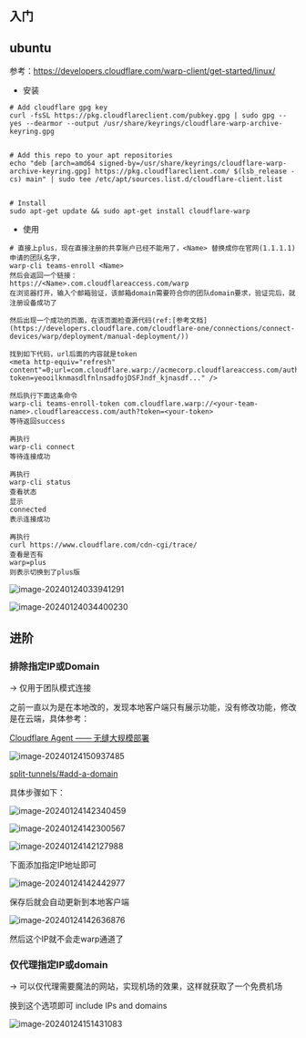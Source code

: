 ## 入门

## ubuntu
参考：https://developers.cloudflare.com/warp-client/get-started/linux/  
- 安装
```
# Add cloudflare gpg key
curl -fsSL https://pkg.cloudflareclient.com/pubkey.gpg | sudo gpg --yes --dearmor --output /usr/share/keyrings/cloudflare-warp-archive-keyring.gpg


# Add this repo to your apt repositories
echo "deb [arch=amd64 signed-by=/usr/share/keyrings/cloudflare-warp-archive-keyring.gpg] https://pkg.cloudflareclient.com/ $(lsb_release -cs) main" | sudo tee /etc/apt/sources.list.d/cloudflare-client.list


# Install
sudo apt-get update && sudo apt-get install cloudflare-warp
```
- 使用
```
# 直接上plus，现在直接注册的共享账户已经不能用了，<Name> 替换成你在官网(1.1.1.1)申请的团队名字，
warp-cli teams-enroll <Name>
然后会返回一个链接：
https://<Name>.com.cloudflareaccess.com/warp
在浏览器打开，输入个邮箱验证，该邮箱domain需要符合你的团队domain要求，验证完后，就注册设备成功了

然后出现一个成功的页面，在该页面检查源代码(ref:[参考文档](https://developers.cloudflare.com/cloudflare-one/connections/connect-devices/warp/deployment/manual-deployment/))

找到如下代码，url后面的内容就是token
<meta http-equiv="refresh" content"=0;url=com.cloudflare.warp://acmecorp.cloudflareaccess.com/auth?token=yeooilknmasdlfnlnsadfojDSFJndf_kjnasdf..." />

然后执行下面这条命令
warp-cli teams-enroll-token com.cloudflare.warp://<your-team-name>.cloudflareaccess.com/auth?token=<your-token>
等待返回success

再执行
warp-cli connect 
等待连接成功

再执行
warp-cli status
查看状态
显示
connected
表示连接成功

再执行
curl https://www.cloudflare.com/cdn-cgi/trace/
查看是否有
warp=plus
则表示切换到了plus版
```

![image-20240124033941291](./warp/image-20240124033941291.png)

![image-20240124034400230](./warp/image-20240124034400230.png)



## 进阶

### 排除指定IP或Domain

-> 仅用于团队模式连接

之前一直以为是在本地改的，发现本地客户端只有展示功能，没有修改功能，修改是在云端，具体参考：

[Cloudflare Agent —— 无缝大规模部署](https://blog.cloudflare.com/cloudflare-agent-seamless-deployment-at-scale-zh-cn)

![image-20240124150937485](./warp/image-20240124150937485.png)

[split-tunnels/#add-a-domain](https://developers.cloudflare.com/cloudflare-one/connections/connect-devices/warp/configure-warp/route-traffic/split-tunnels/#add-a-domain)

具体步骤如下：

![image-20240124142340459](./warp/image-20240124142340459.png)

![image-20240124142300567](./warp/image-20240124142300567.png)

![image-20240124142127988](./warp/image-20240124142127988.png)

下面添加指定IP地址即可

![image-20240124142442977](./warp/image-20240124142442977.png)

保存后就会自动更新到本地客户端

![image-20240124142636876](./warp/image-20240124142636876.png)

然后这个IP就不会走warp通道了

### 仅代理指定IP或domain

-> 可以仅代理需要魔法的网站，实现机场的效果，这样就获取了一个免费机场

换到这个选项即可 include IPs and domains

![image-20240124151431083](./warp/image-20240124151431083.png)

